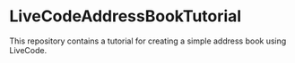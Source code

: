 # LiveCodeAddressBookTutorial
This repository contains a tutorial for creating a simple address book using LiveCode.

